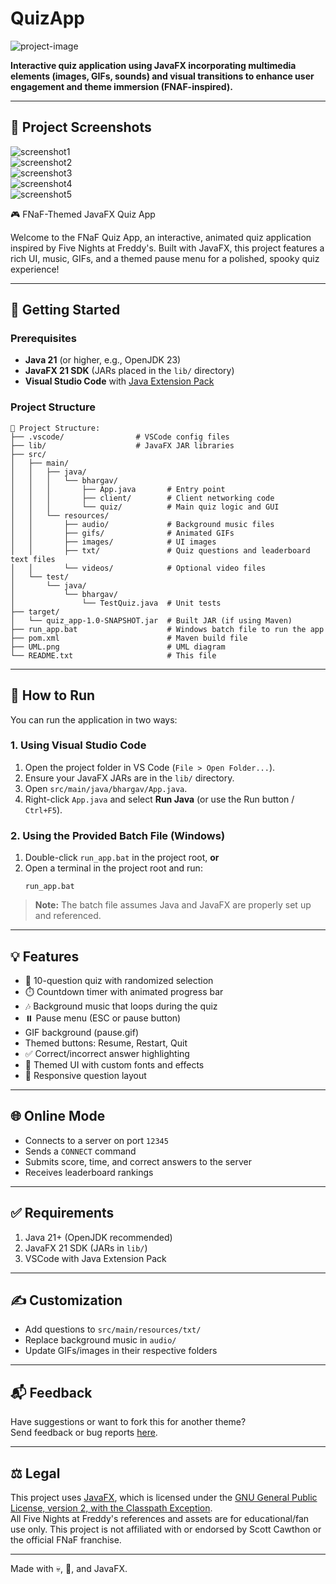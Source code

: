 # QuizApp

![project-image](https://socialify.git.ci/Goldspear21/QuizApp/image?language=1&name=1&owner=1&pattern=Plus&stargazers=1&theme=Dark)

**Interactive quiz application using JavaFX incorporating multimedia elements (images, GIFs, sounds) and visual transitions to enhance user engagement and theme immersion (FNAF-inspired).**

---

## 📸 Project Screenshots

![screenshot1](https://res.cloudinary.com/dfio7wdjh/image/upload/v1747044092/Screenshot_2025-05-12_135938_mamo2t.png)  
![screenshot2](https://res.cloudinary.com/dfio7wdjh/image/upload/v1747044092/Screenshot_2025-05-12_140006_ncil4q.png)  
![screenshot3](https://res.cloudinary.com/dfio7wdjh/image/upload/v1747044086/Screenshot_2025-05-12_140017_la0pa9.png)  
![screenshot4](https://res.cloudinary.com/dfio7wdjh/image/upload/v1747044086/Screenshot_2025-05-12_140039_hwr2vb.png)  
![screenshot5](https://res.cloudinary.com/dfio7wdjh/image/upload/v1747044085/Screenshot_2025-05-12_140051_fftdqn.png)  

🎮 FNaF-Themed JavaFX Quiz App

Welcome to the FNaF Quiz App, an interactive, animated quiz application inspired by Five Nights at Freddy's. Built with JavaFX, this project features a rich UI, music, GIFs, and a themed pause menu for a polished, spooky quiz experience!

---

## 🚀 Getting Started

### Prerequisites

- **Java 21** (or higher, e.g., OpenJDK 23)
- **JavaFX 21 SDK** (JARs placed in the `lib/` directory)
- **Visual Studio Code** with [Java Extension Pack](https://marketplace.visualstudio.com/items?itemName=vscjava.vscode-java-pack)

### Project Structure

```
📁 Project Structure:
├── .vscode/                # VSCode config files
├── lib/                    # JavaFX JAR libraries
├── src/
│   ├── main/
│   │   ├── java/
│   │   │   └── bhargav/
│   │   │       ├── App.java       # Entry point
│   │   │       ├── client/        # Client networking code
│   │   │       └── quiz/          # Main quiz logic and GUI
│   │   └── resources/
│   │       ├── audio/             # Background music files
│   │       ├── gifs/              # Animated GIFs
│   │       ├── images/            # UI images
│   │       ├── txt/               # Quiz questions and leaderboard text files
│   │       └── videos/            # Optional video files
│   └── test/
│       └── java/
│           └── bhargav/
│               └── TestQuiz.java  # Unit tests
├── target/
│   └── quiz_app-1.0-SNAPSHOT.jar  # Built JAR (if using Maven)
├── run_app.bat                    # Windows batch file to run the app
├── pom.xml                        # Maven build file
├── UML.png                        # UML diagram
└── README.txt                     # This file
```

---

## 🏃 How to Run

You can run the application in two ways:

### 1. Using Visual Studio Code

1. Open the project folder in VS Code (`File > Open Folder...`).
2. Ensure your JavaFX JARs are in the `lib/` directory.
3. Open `src/main/java/bhargav/App.java`.
4. Right-click `App.java` and select **Run Java** (or use the Run button / `Ctrl+F5`).

### 2. Using the Provided Batch File (Windows)

1. Double-click `run_app.bat` in the project root, **or**  
2. Open a terminal in the project root and run:
   ```
   run_app.bat
   ```

> **Note:** The batch file assumes Java and JavaFX are properly set up and referenced.

---

## 💡 Features

- 🧠 10-question quiz with randomized selection
- ⏱️ Countdown timer with animated progress bar
- 🎶 Background music that loops during the quiz
- ⏸️ Pause menu (ESC or pause button)
- GIF background (pause.gif)
- Themed buttons: Resume, Restart, Quit
- ✅ Correct/incorrect answer highlighting
- 🎨 Themed UI with custom fonts and effects
- 📜 Responsive question layout

---

## 🌐 Online Mode

- Connects to a server on port `12345`
- Sends a `CONNECT` command
- Submits score, time, and correct answers to the server
- Receives leaderboard rankings

---

## ✅ Requirements

1. Java 21+ (OpenJDK recommended)
2. JavaFX 21 SDK (JARs in `lib/`)
3. VSCode with Java Extension Pack

---

## ✍️ Customization

- Add questions to `src/main/resources/txt/`
- Replace background music in `audio/`
- Update GIFs/images in their respective folders

---

## 📬 Feedback

Have suggestions or want to fork this for another theme?  
Send feedback or bug reports [here](https://docs.google.com/forms/d/e/1FAIpQLScuwZ5qb5oEPw5Cla8N2WJ3LoLqTyW3o6K9kJdIoWH_GzzztA/viewform).

---

## ⚖️ Legal

This project uses [JavaFX](https://openjfx.io/), which is licensed under the [GNU General Public License, version 2, with the Classpath Exception](https://openjdk.org/legal/gplv2+ce.html).  
All Five Nights at Freddy's references and assets are for educational/fan use only. This project is not affiliated with or endorsed by Scott Cawthon or the official FNaF franchise.

---

Made with 💀, 🎃, and JavaFX.
